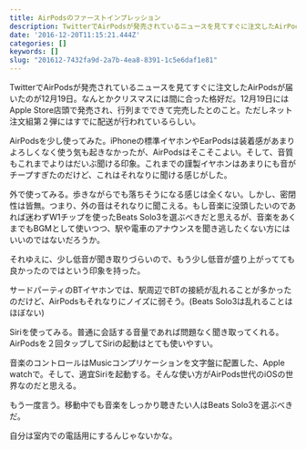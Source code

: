 ```yaml
---
title: AirPodsのファーストインプレッション
description: TwitterでAirPodsが発売されているニュースを見てすぐに注文したAirPodsが届いたのが12月19日。なんとかクリスマスには間に合った格好だ。12月19日にはApple…
date: '2016-12-20T11:15:21.444Z'
categories: []
keywords: []
slug: "201612-7432fa9d-2a7b-4ea8-8391-1c5e6daf1e81"
---
```

TwitterでAirPodsが発売されているニュースを見てすぐに注文したAirPodsが届いたのが12月19日。なんとかクリスマスには間に合った格好だ。12月19日にはApple Store店頭で発売され、行列までできて完売したとのこと。ただしネット注文組第２弾にはすでに配送が行われているらしい。

AirPodsを少し使ってみた。iPhoneの標準イヤホンやEarPodsは装着感があまりよろしくなく使う気も起きなかったが、AirPodsはそこそこよい。そして、音質もこれまでよりはだいぶ聞ける印象。これまでの謹製イヤホンはあまりにも音がチープすぎたのだけど、これはそれなりに聞ける感じがした。

外で使ってみる。歩きながらでも落ちそうになる感じは全くない。しかし、密閉性は皆無。つまり、外の音はそれなりに聞こえる。もし音楽に没頭したいのであれば迷わずW1チップを使ったBeats Solo3を選ぶべきだと思えるが、音楽をあくまでもBGMとして使いつつ、駅や電車のアナウンスを聞き逃したくない方にはいいのではないだろうか。

それゆえに、少し低音が聞き取りづらいので、もう少し低音が盛り上がってても良かったのではという印象を持った。

サードパーティのBTイヤホンでは、駅周辺でBTの接続が乱れることが多かったのだけど、AirPodsもそれなりにノイズに弱そう。(Beats Solo3は乱れることはほぼない)

Siriを使ってみる。普通に会話する音量であれば問題なく聞き取ってくれる。AirPodsを２回タップしてSiriの起動はとても使いやすい。

音楽のコントロールはMusicコンプリケーションを文字盤に配置した、Apple watchで。そして、適宜Siriを起動する。そんな使い方がAirPods世代のiOSの世界なのだと思える。

もう一度言う。移動中でも音楽をしっかり聴きたい人はBeats Solo3を選ぶべきだ。

自分は室内での電話用にするんじゃないかな。